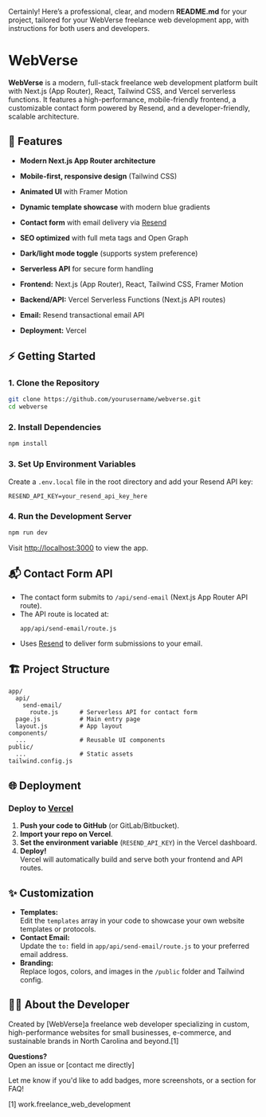 Certainly! Here’s a professional, clear, and modern **README.md** for your project, tailored for your WebVerse freelance web development app, with instructions for both users and developers.

# WebVerse

**WebVerse** is a modern, full-stack freelance web development platform built with Next.js (App Router), React, Tailwind CSS, and Vercel serverless functions. It features a high-performance, mobile-friendly frontend, a customizable contact form powered by Resend, and a developer-friendly, scalable architecture.

## 🚀 Features

- **Modern Next.js App Router architecture**
- **Mobile-first, responsive design** (Tailwind CSS)
- **Animated UI** with Framer Motion
- **Dynamic template showcase** with modern blue gradients
- **Contact form** with email delivery via [Resend](https://resend.com/)
- **SEO optimized** with full meta tags and Open Graph
- **Dark/light mode toggle** (supports system preference)
- **Serverless API** for secure form handling

- **Frontend:** Next.js (App Router), React, Tailwind CSS, Framer Motion
- **Backend/API:** Vercel Serverless Functions (Next.js API routes)
- **Email:** Resend transactional email API
- **Deployment:** Vercel

## ⚡️ Getting Started

### 1. **Clone the Repository**

```bash
git clone https://github.com/yourusername/webverse.git
cd webverse
```

### 2. **Install Dependencies**

```bash
npm install
```

### 3. **Set Up Environment Variables**

Create a `.env.local` file in the root directory and add your Resend API key:

```
RESEND_API_KEY=your_resend_api_key_here
```

### 4. **Run the Development Server**

```bash
npm run dev
```

Visit [http://localhost:3000](http://localhost:3000) to view the app.

## 📬 Contact Form API

- The contact form submits to `/api/send-email` (Next.js App Router API route).
- The API route is located at:  
  ```
  app/api/send-email/route.js
  ```
- Uses [Resend](https://resend.com/) to deliver form submissions to your email.

## 🏗️ Project Structure

```
app/
  api/
    send-email/
      route.js      # Serverless API for contact form
  page.js           # Main entry page
  layout.js         # App layout
components/
  ...               # Reusable UI components
public/
  ...               # Static assets
tailwind.config.js
```

## 🌐 Deployment

### Deploy to [Vercel](https://vercel.com/)

1. **Push your code to GitHub** (or GitLab/Bitbucket).
2. **Import your repo on Vercel**.
3. **Set the environment variable** (`RESEND_API_KEY`) in the Vercel dashboard.
4. **Deploy!**  
   Vercel will automatically build and serve both your frontend and API routes.

## ✨ Customization

- **Templates:**  
  Edit the `templates` array in your code to showcase your own website templates or protocols.
- **Contact Email:**  
  Update the `to:` field in `app/api/send-email/route.js` to your preferred email address.
- **Branding:**  
  Replace logos, colors, and images in the `/public` folder and Tailwind config.

## 🧑‍💻 About the Developer

Created by [WebVerse]a freelance web developer specializing in custom, high-performance websites for small businesses, e-commerce, and sustainable brands in North Carolina and beyond.[1]


**Questions?**  
Open an issue or [contact me directly]

Let me know if you'd like to add badges, more screenshots, or a section for FAQ!

[1] work.freelance_web_development
